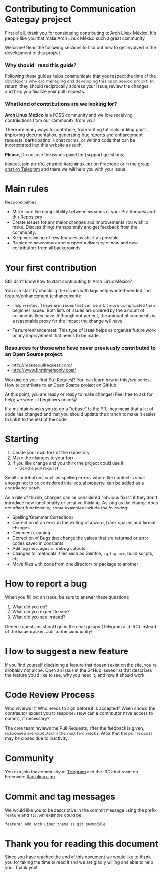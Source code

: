 # Contributing to Communication Gategay project

First of all, thank you for considering contributing to Arch Linux México. It's people like you that make Arch Linux México such a great community.

Welcome! Read the following sections to find out how to get involved in the development of this project.

### Why should I read this guide?
Following these guides helps communicate that you respect the time of the developers who are managing and developing this open source project. In return, they should reciprocally address your issue, review the changes, and help you finalize your pull requests.

### What kind of contributions are we looking for?
**Arch Linux México** is a FOSS community and we love receiving contributions from our community, from you!

There are many ways to contribute, from writing tutorials or blog posts, improving documentation, generating bug reports and enhancement requests, participating in chat rooms, or writing code that can be incorporated into this website as such.

**Please**, Do not use the issues panel for [support questions].

Instead, join the IRC channel [#archlinux-mx](ircs://chat.freenode.net/archlinux-mx) on Freenode or in the [group chat on Telegram](https://t.me/archlinux) and there we will help you with your issue.


# Main rules
Responsibilities
* Make sure the compatibility between versions of your Pull Request and this Repository
* Create issues for any major changes and improvements you wish to make. Discuss things transparently and get feedback from the community.
* Keep versioning of new features as short as possible.
* Be nice to newcomers and support a diversity of new and new contributors from all backgrounds.


# Your first contribution
Still don't know how to start contributing to Arch Linux México?

You can start by checking the issues with tags help-wanted-needed and feature/enhancement (enhancement):

* Help wanted: These are issues that can be a bit more complicated than beginner issues.
Both lists of issues are ordered by the amount of comments they have. Although not perfect, the amount of comments is a reasonable proxy for the impact the change will have.

* Feature/enhancement: This type of issue helps us organize future work or any improvement that needs to be made.

### Resources for those who have never previously contributed to an Open Source project.

* http://makeapullrequest.com/
* http://www.firsttimersonly.com/

Working on your first Pull Request? You can learn how in this *free* series, [How to contribute to an Open Source project on GitHub](https://egghead.io/series/how-to-contribute-to-an-open-source-project-on-github).

At this point, you are ready or ready to make changes! Feel free to ask for help; we were all beginners once :smile_cat:

If a maintainer asks you to do a "rebase" to the PR, they mean that a lot of code has changed and that you should update the branch to make it easier to link it to the rest of the code.

# Starting

1. Create your own fork of the repository
2. Make the changes to your fork
3. If you like change and you think the project could use it:
    * Send a pull request

Small contributions such as spelling errors, where the content is small enough not to be considered intellectual property, can be added as a contributor patch.

As a rule of thumb, changes can be considered "obvious fixes" if they don't introduce new functionality or creative thinking. As long as the change does not affect functionality, some examples include the following:
* Spelling/Grammar Corrections
* Correction of an error in the writing of a word, blank spaces and format changes
* Comment cleaning
* Correction of Bugs that change the values ​​that are returned or error codes saved in constants
* Add log messages or debug outputs
* Changes to 'metadata' files such as Gemfile, `.gitignore`, build scripts, etc.
* Move files with code from one directory or package to another

# How to report a bug
When you fill out an issue, be sure to answer these questions:

1. What did you do?
2. What did you expect to see?
3. What did you see instead?

General questions should go in the chat groups (Telegram and IRC) instead of the issue tracker. Join to the community!

# How to suggest a new feature
If you find yourself disdaining a feature that doesn't exist on the site, you're probably not alone. Open an issue in the GitHub issues list that describes the feature you'd like to see, why you need it, and how it should work.

# Code Review Process
Who reviews it? Who needs to sign before it is accepted? When should the contributor expect you to respond? How can a contributor have access to commit, if necessary?

The core team reviews the Pull Requests, after the feedback is given, responses are expected in the next two weeks. After that the pull request may be closed due to inactivity.


# Community
You can join the community at [Telegram](https://t.me/archlinuxmx) and the IRC chat room on Freenode: [#archlinux-mx](ircs://chat.freenode.net/archlinux-mx)


# Commit and tag messages
We would like you to be descriptive in the commit message using the prefix `feature` and `fix`. An example could be:

```
feature: Add Arch Linux theme as git submodule
```

# Thank you for reading this document
Since you have reached the end of this document we would like to thank you for taking the time to read it and we are gladly willing and able to help you.
Thank you!
